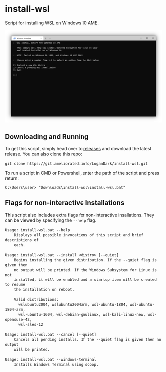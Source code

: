 # install-wsl

Script for installing WSL on Windows 10 AME.

![install-wsl Screenshot](data/screenshot.png)

## Downloading and Running

To get this script, simply head over to [releases](https://git.ameliorated.info/LoganDark/install-wsl/releases) and download the latest release. You can also clone this repo:

    git clone https://git.ameliorated.info/LoganDark/install-wsl.git

To run a script in CMD or Powershell, enter the path of the script and press return:

    C:\Users\user> "Downloads\install-wsl\install-wsl.bat"

## Flags for non-interactive Installations

This script also includes extra flags for non-interactive insallations. They can be viewed by specifying the `--help` flag.

```
Usage: install-wsl.bat --help
    Displays all possible invocations of this script and brief descriptions of
    each.

Usage: install-wsl.bat --install <distro> [--quiet]
    Begins installing the given distribution. If the --quiet flag is given then
    no output will be printed. If the Windows Subsystem for Linux is not
    installed, it will be enabled and a startup item will be created to resume
    the installation on reboot.

    Valid distributions:
      wslubuntu2004, wslubuntu2004arm, wsl-ubuntu-1804, wsl-ubuntu-1804-arm,
      wsl-ubuntu-1604, wsl-debian-gnulinux, wsl-kali-linux-new, wsl-opensuse-42,
      wsl-sles-12

Usage: install-wsl.bat --cancel [--quiet]
    Cancels all pending installs. If the --quiet flag is given then no output
    will be printed.

Usage: install-wsl.bat --windows-terminal
    Installs Windows Terminal using scoop.
```